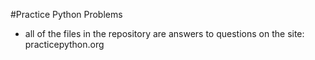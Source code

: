 #Practice Python Problems
+ all of the files in the repository are answers to questions on the site: practicepython.org

